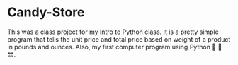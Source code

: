 # Candy-Store
This was a class project for my Intro to Python class. It is a pretty simple program that tells the unit price and total price based on weight of a product in pounds and ounces. Also, my first computer program using Python 🎉 💯 😎.
